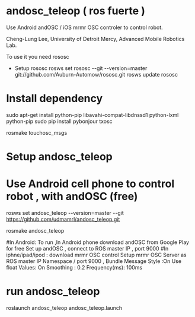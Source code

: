 andosc_teleop ( ros fuerte )
=============

Use Android andOSC / iOS mrmr OSC controler to control robot.

Cheng-Lung Lee, 
University of Detroit Mercy, Advanced Mobile Robotics Lab.


To use it you need rososc 

* Setup rososc
rosws set rososc --git --version=master git://github.com/Auburn-Automow/rososc.git
rosws update rososc

# Install dependency 
sudo apt-get install python-pip libavahi-compat-libdnssd1 python-lxml python-pip
sudo pip install pybonjour txosc

rosmake touchosc_msgs


# Setup andosc_teleop
# Use Android cell phone to control robot , with andOSC (free)

rosws set andosc_teleop --version=master --git https://github.com/udmamrl/andosc_teleop.git

rosmake andosc_teleop

#In Android: To run ,In Android phone download andOSC from Google Play for free
 Set up andOSC , connect to ROS master IP , port 9000
#In iphne/ipad/ipod : download mrmr OSC control
 Setup mrmr OSC
   Server as ROS master IP
   Namespace / 
   port 9000 ,
   Bundle Message Style :On
   Use float Values: On
   Smoothing		: 0.2
   Frequency(ms): 100ms

# run andosc_teleop
roslaunch andosc_teleop andosc_teleop.launch 


